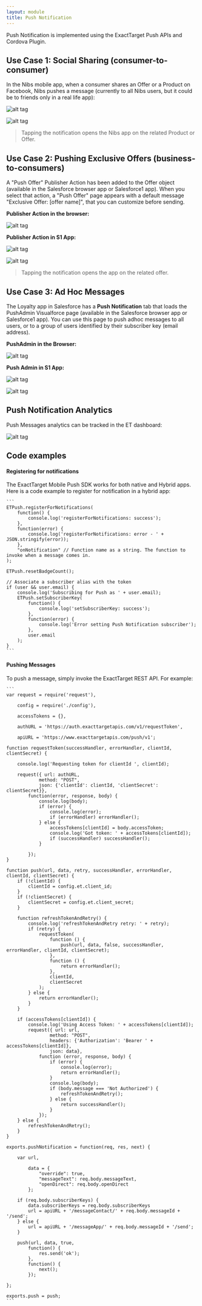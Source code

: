 ```yaml
---
layout: module
title: Push Notification
---
```


Push Notification is implemented using the ExactTarget Push APIs and Cordova Plugin.

## Use Case 1: Social Sharing (consumer-to-consumer)

In the Nibs mobile app, when a consumer shares an Offer or a Product on Facebook, Nibs pushes a message (currently to all Nibs users, but it could be to friends only in a real life app):

![alt tag](https://github.com/ccoenraets/nibs/raw/master/resources/screenshots/push_facebook.png)

![alt tag](https://github.com/ccoenraets/nibs/raw/master/resources/screenshots/push_facebook_notification.png)

> Tapping the notification opens the Nibs app on the related Product or Offer.

## Use Case 2: Pushing Exclusive Offers (business-to-consumers)

A "Push Offer" Publisher Action has been added to the Offer object (available in the Salesforce browser app or Salesforce1 app). When you select that action, a "Push Offer" page appears with a default message "Exclusive Offer: [offer name]", that you can customize before sending.

<strong>Publisher Action in the browser:</strong>

![alt tag](https://github.com/ccoenraets/nibs/raw/master/resources/screenshots/push_offer.png)

<strong>Publisher Action in S1 App:</strong>

![alt tag](https://github.com/ccoenraets/nibs/raw/master/resources/screenshots/push_offer_s1.png)


![alt tag](https://github.com/ccoenraets/nibs/raw/master/resources/screenshots/push_offer_notification.png)

> Tapping the notification opens the app on the related offer.

## Use Case 3: Ad Hoc Messages

The Loyalty app in Salesforce has a <strong>Push Notification</strong> tab that loads the PushAdmin Visualforce page (available in the Salesforce browser app or Salesforce1 app). You can use this page to push adhoc messages to all users, or to a group of users identified by their subscriber key (email address). 

<strong>PushAdmin in the Browser:</strong>

![alt tag](https://github.com/ccoenraets/nibs/raw/master/resources/screenshots/push_adhoc.png)

<strong>Push Admin in S1 App:</strong>

![alt tag](https://github.com/ccoenraets/nibs/raw/master/resources/screenshots/push_adhoc_s1.PNG)


![alt tag](https://github.com/ccoenraets/nibs/raw/master/resources/screenshots/push_adhoc_notification.png)


## Push Notification Analytics

Push Messages analytics can be tracked in the ET dashboard:

![alt tag](https://github.com/ccoenraets/nibs/raw/master/resources/screenshots/push_etdash.png)

## Code examples

#### Registering for notifications

The ExactTarget Mobile Push SDK works for both native and Hybrid apps. Here is a code example to register for notification in a hybrid app:

    ```
    ETPush.registerForNotifications(
        function() {
            console.log('registerForNotifications: success');
        },
        function(error) {
            console.log('registerForNotifications: error - ' + JSON.stringify(error));
        },
        "onNotification" // Function name as a string. The function to invoke when a message comes in.
    );
    
    ETPush.resetBadgeCount();
    
    // Associate a subscriber alias with the token
    if (user && user.email) {
        console.log('Subscribing for Push as ' + user.email);
        ETPush.setSubscriberKey(
            function() {
                console.log('setSubscriberKey: success');
            },
            function(error) {
                console.log('Error setting Push Notification subscriber');
            },
            user.email
        );
    }
    ```

#### Pushing Messages

To push a message, simply invoke the ExactTarget REST API. For example:

    ``` 
    var request = require('request'),
    
        config = require('./config'),
    
        accessTokens = {},
    
        authURL = 'https://auth.exacttargetapis.com/v1/requestToken',
    
        apiURL = 'https://www.exacttargetapis.com/push/v1';
    
    function requestToken(successHandler, errorHandler, clientId, clientSecret) {
    
        console.log('Requesting token for clientId ', clientId);
    
        request({ url: authURL,
                method: "POST",
                json: {'clientId': clientId, 'clientSecret': clientSecret}},
            function(error, response, body) {
                console.log(body);
                if (error) {
                    console.log(error);
                    if (errorHandler) errorHandler();
                } else {
                    accessTokens[clientId] = body.accessToken;
                    console.log('Got token: ' + accessTokens[clientId]);
                    if (successHandler) successHandler();
                }
    
            });
    }
    
    function push(url, data, retry, successHandler, errorHandler, clientId, clientSecret) {
        if (!clientId) {
            clientId = config.et.client_id;
        }
        if (!clientSecret) {
            clientSecret = config.et.client_secret;
        }
    
        function refreshTokenAndRetry() {
            console.log('refreshTokenAndRetry retry: ' + retry);
            if (retry) {
                requestToken(
                    function () {
                        push(url, data, false, successHandler, errorHandler, clientId, clientSecret);
                    },
                    function () {
                        return errorHandler();
                    },
                    clientId,
                    clientSecret
                );
            } else {
                return errorHandler();
            }
        }
    
        if (accessTokens[clientId]) {
            console.log('Using Access Token: ' + accessTokens[clientId]);
            request({ url: url,
                    method: "POST",
                    headers: {'Authorization': 'Bearer ' + accessTokens[clientId]},
                    json: data},
                function (error, response, body) {
                    if (error) {
                        console.log(error);
                        return errorHandler();
                    }
                    console.log(body);
                    if (body.message === 'Not Authorized') {
                        refreshTokenAndRetry();
                    } else {
                        return successHandler();
                    }
                });
        } else {
            refreshTokenAndRetry();
        }
    }
    
    exports.pushNotification = function(req, res, next) {
    
        var url,
    
            data = {
                "override": true,
                "messageText": req.body.messageText,
                "openDirect": req.body.openDirect
            };
    
        if (req.body.subscriberKeys) {
            data.subscriberKeys = req.body.subscriberKeys
            url = apiURL + '/messageContact/' + req.body.messageId + '/send';
        } else {
            url = apiURL + '/messageApp/' + req.body.messageId + '/send';
        }
    
        push(url, data, true,
            function() {
                res.send('ok');
            },
            function() {
                next();
            });
    
    };
    
    exports.push = push;
    ``` 